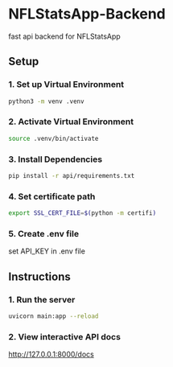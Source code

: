 # NFLStatsApp-Backend
fast api backend for NFLStatsApp 

## Setup
### 1. Set up Virtual Environment

```bash
python3 -m venv .venv
```

### 2. Activate Virtual Environment

```bash
source .venv/bin/activate
```

### 3. Install Dependencies

```bash
pip install -r api/requirements.txt
```

### 4. Set certificate path

```bash
export SSL_CERT_FILE=$(python -m certifi)
```

### 5. Create .env file
set API_KEY in .env file

## Instructions
### 1. Run the server

```bash
uvicorn main:app --reload
```

### 2. View interactive API docs

http://127.0.0.1:8000/docs
